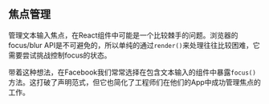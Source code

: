 ## 焦点管理

管理文本输入焦点，在React组件中可能是一个比较棘手的问题。浏览器的focus/blur API是不可避免的，所以单纯的通过`render()`来处理往往比较困难，它需要尝试挑战控制focus的状态。

带着这种想法，在Facebook我们常常选择在包含文本输入的组件中暴露`focus()`方法。这打破了声明范式，但它也简化了工程师们在他们的App中成功管理焦点的工作。

